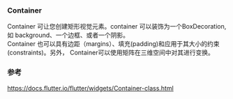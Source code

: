 ### Container  
Container 可让您创建矩形视觉元素。container 可以装饰为一个BoxDecoration, 如 background、一个边框、或者一个阴影。  
 Container 也可以具有边距（margins）、填充(padding)和应用于其大小的约束(constraints)。另外， Container可以使用矩阵在三维空间中对其进行变换。  
 
### 参考  
https://docs.flutter.io/flutter/widgets/Container-class.html  
